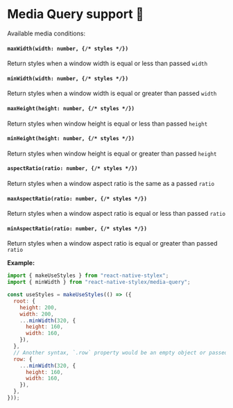 # Media Query support 💉

Available media conditions:

#### `maxWidth(width: number, {/* styles */})`

Return styles when a window width is equal or less than passed `width`

#### `minWidth(width: number, {/* styles */})`

Return styles when a window width is equal or greater than passed `width`

#### `maxHeight(height: number, {/* styles */})`

Return styles when window height is equal or less than passed `height`

#### `minHeight(height: number, {/* styles */})`

Return styles when window height is equal or greater than passed `height`

#### `aspectRatio(ratio: number, {/* styles */})`

Return styles when a window aspect ratio is the same as a passed `ratio`

#### `maxAspectRatio(ratio: number, {/* styles */})`

Return styles when a window aspect ratio is equal or less than passed `ratio`

#### `minAspectRatio(ratio: number, {/* styles */})`

Return styles when a window aspect ratio is equal or greater than passed `ratio`

**Example:**

```js
import { makeUseStyles } from "react-native-stylex";
import { minWidth } from "react-native-stylex/media-query";

const useStyles = makeUseStyles(() => ({
  root: {
    height: 200,
    width: 200,
    ...minWidth(320, {
      height: 160,
      width: 160,
    }),
  },
  // Another syntax, `.row` property would be an empty object or passed object
  row: {
    ...minWidth(320, {
      height: 160,
      width: 160,
    }),
  },
}));
```
